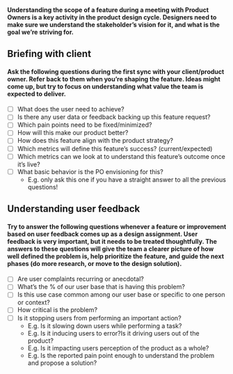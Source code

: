 #### Understanding the scope of a feature during a meeting with Product Owners is a key activity in the product design cycle. Designers need to make sure we understand the stakeholder’s vision for it, and what is the goal we’re striving for.

## Briefing with client
#### Ask the following questions during the first sync with your client/product owner. Refer back to them when you’re shaping the feature. Ideas might come up, but try to focus on understanding what value the team is expected to deliver. 

* [ ] What does the user need to achieve?
* [ ] Is there any user data or feedback backing up this feature request?
* [ ] Which pain points need to be fixed/minimized?
* [ ] How will this make our product better?
* [ ] How does this feature align with the product strategy?
* [ ] Which metrics will define this feature’s success? (current/expected)
* [ ] Which metrics can we look at to understand this feature’s outcome once it’s live?
* [ ] What basic behavior is the PO envisioning for this?
    * E.g. only ask this one if you have a straight answer to all the previous questions!

## Understanding user feedback 
#### Try to answer the following questions whenever a feature or improvement based on user feedback comes up as a design assignment. User feedback is very important, but it needs to be treated thoughtfully. The answers to these questions will give the team a clearer picture of how well defined the problem is, help prioritize the feature, and guide the next phases (do more research, or move to the design solution).

* [ ] Are user complaints recurring or anecdotal?
* [ ] What’s the % of our user base that is having this problem?
* [ ] Is this use case common among our user base or specific to one person or context?
* [ ] How critical is the problem? 
* [ ] Is it stopping users from performing an important action? 
    * E.g. Is it slowing down users while performing a task?
    * E.g. Is it inducing users to error?Is it driving users out of the product?
    * E.g. Is it impacting users perception of the product as a whole?
    * E.g. Is the reported pain point enough to understand the problem and propose a solution?
